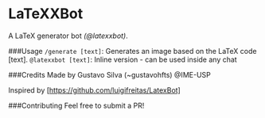 # LaTeXXBot
A LaTeX generator bot *(@latexxbot)*.

###Usage
```/generate [text]```:  Generates an image based on the LaTeX code [text].
```@latexxbot [text]```: Inline version - can be used inside any chat

###Credits
Made by Gustavo Silva (~gustavohfts) @IME-USP

Inspired by [https://github.com/luigifreitas/LatexBot]

###Contributing
Feel free to submit a PR!
